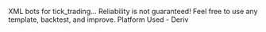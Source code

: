 XML bots for tick_trading... Reliability is not guaranteed! Feel free to use any template, backtest, and improve.
Platform Used - Deriv
